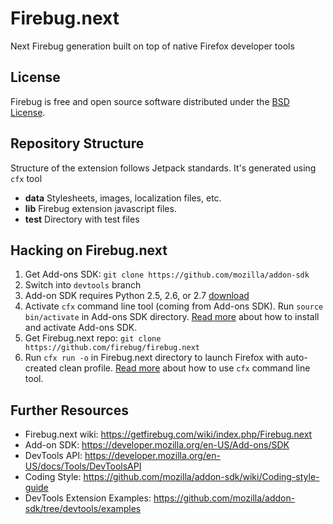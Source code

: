 Firebug.next
============

Next Firebug generation built on top of native Firefox developer tools

License
-------
Firebug is free and open source software distributed under the
[BSD License](https://github.com/firebug/firebug.next/blob/master/license.txt).

Repository Structure
--------------------
Structure of the extension follows Jetpack standards. It's generated using
`cfx` tool

* **data** Stylesheets, images, localization files, etc. 
* **lib** Firebug extension javascript files.
* **test** Directory with test files

Hacking on Firebug.next
-----------------------
1. Get Add-ons SDK: `git clone https://github.com/mozilla/addon-sdk`
2. Switch into `devtools` branch
3. Add-on SDK requires Python 2.5, 2.6, or 2.7 [download](http://python.org/download/)
4. Activate `cfx` command line tool (coming from Add-ons SDK). Run `source bin/activate` in
Add-ons SDK directory. [Read more](https://developer.mozilla.org/en-US/Add-ons/SDK/Tutorials/Installation)
about how to install and activate Add-ons SDK.
5. Get Firebug.next repo: `git clone https://github.com/firebug/firebug.next`
6. Run `cfx run -o` in Firebug.next directory to launch Firefox with auto-created clean profile.
[Read more](https://developer.mozilla.org/en-US/Add-ons/SDK/Tutorials/Installation)
about how to use `cfx` command line tool.

Further Resources
-----------------

* Firebug.next wiki: https://getfirebug.com/wiki/index.php/Firebug.next
* Add-on SDK: https://developer.mozilla.org/en-US/Add-ons/SDK
* DevTools API: https://developer.mozilla.org/en-US/docs/Tools/DevToolsAPI
* Coding Style: https://github.com/mozilla/addon-sdk/wiki/Coding-style-guide
* DevTools Extension Examples: https://github.com/mozilla/addon-sdk/tree/devtools/examples
